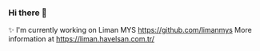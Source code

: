 ### Hi there 👋

✨ I'm currently working on Liman MYS https://github.com/limanmys More information at https://liman.havelsan.com.tr/
